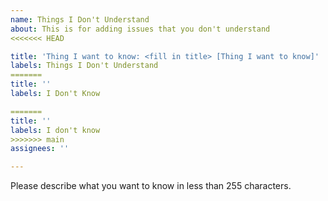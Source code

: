 ```yaml
---
name: Things I Don't Understand
about: This is for adding issues that you don't understand
<<<<<<< HEAD

title: 'Thing I want to know: <fill in title> [Thing I want to know]'
labels: Things I Don't Understand
=======
title: ''
labels: I Don't Know

=======
title: ''
labels: I don't know
>>>>>>> main
assignees: ''

---
```


Please describe what you want to know in less than 255 characters.
